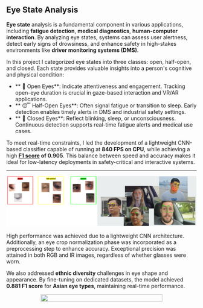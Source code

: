 ## Eye State Analysis  ##

**Eye state** analysis is a fundamental component in various applications, including **fatigue detection**, **medical diagnostics**, **human-computer interaction**. By analyzing eye states, systems can assess user alertness, detect early signs of drowsiness, and enhance safety in high-stakes environments like **driver monitoring systems (DMS)**.

In this project I categorized eye states into three classes: open, half-open, and closed. Each state provides valuable insights into a person's cognitive and physical condition:

+ ** 👀 Open Eyes**: Indicate attentiveness and engagement. Tracking open-eye duration is crucial in gaze-based interaction and VR/AR applications.  
+ ** 😴 Half-Open Eyes**: Often signal fatigue or transition to sleep. Early detection enables timely alerts in DMS and industrial safety settings.  
+ ** 🙈 Closed Eyes**: Reflect blinking, sleep, or unconsciousness. Continuous detection supports real-time fatigue alerts and medical use cases.

To meet real-time constraints, I led the development of a lightweight CNN-based classifier capable of running at **840 FPS on CPU**, while achieving a high **[F1 score](https://www.v7labs.com/blog/f1-score-guide) of 0.905**. This balance between speed and accuracy makes it ideal for low-latency deployments in safety-critical and interactive systems.
  
---

<div style="text-align: center;">
  <img src="images/eye_states_united.png?raw=true">
</div>

High performance was achieved due to a lightweight CNN architecture. Additionally, an eye crop normalization phase was incorporated as a preprocessing step to enhance accuracy. Exceptional precision was attained in both RGB and IR images, regardless of whether glasses were worn.

We also addressed **ethnic diversity** challenges in eye shape and appearance. By fine-tuning on dedicated datasets, the model achieved **0.881 F1 score** for **Asian eye types**, maintaining real-time performance.

<div style="text-align: center;">
  <img src="images/eye_state_video.gif?raw=true" width="80%" height="80%"/>
</div>


